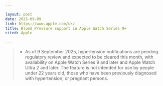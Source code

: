 ```yaml
---

layout: post
date: 2025-09-09
link: https://www.apple.com/uk/
title: Blood Pressure support in Apple Watch Series 9+
cited: Apple

---
```


> - As of 9 September 2025, hypertension notifications are pending regulatory review and expected to be cleared this month, with availability on Apple Watch Series 9 and later and Apple Watch Ultra 2 and later. The feature is not intended for use by people under 22 years old, those who have been previously diagnosed with hypertension, or pregnant persons.
